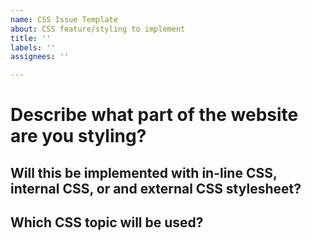 ```yaml
---
name: CSS Issue Template
about: CSS feature/styling to implement
title: ''
labels: ''
assignees: ''

---
```


# Describe what part of the website are you styling?

## Will this be implemented with in-line CSS, internal CSS, or and external CSS stylesheet?

## Which CSS topic will be used?
